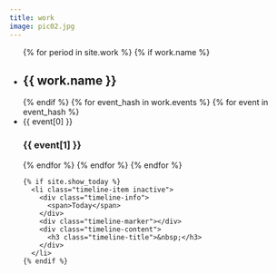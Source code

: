 ```yaml
---
title: work
image: pic02.jpg
---
```


<ul class="timeline timeline-split">
    {% for period in site.work %}
      {% if work.name %}
        <li class="timeline-item period">
          <div class="timeline-info"></div>
          <div class="timeline-marker"></div>
          <div class="timeline-content">
            <h2 class="timeline-title">{{ work.name }}</h2>
          </div>
        </li>
      {% endif %}
      {% for event_hash in work.events %}
        {% for event in event_hash %}
        <li class="timeline-item">
          <div class="timeline-info">
            <span>{{ event[0] }}</span>
          </div>
          <div class="timeline-marker"></div>
          <div class="timeline-content">
            <h3 class="timeline-title">{{ event[1] }}</h3>
          </div>
        </li>
        {% endfor %}
      {% endfor %}
    {% endfor %}

    {% if site.show_today %}
      <li class="timeline-item inactive">
        <div class="timeline-info">
          <span>Today</span>
        </div>
        <div class="timeline-marker"></div>
        <div class="timeline-content">
          <h3 class="timeline-title">&nbsp;</h3>
        </div>
      </li>
    {% endif %}
  </ul>

